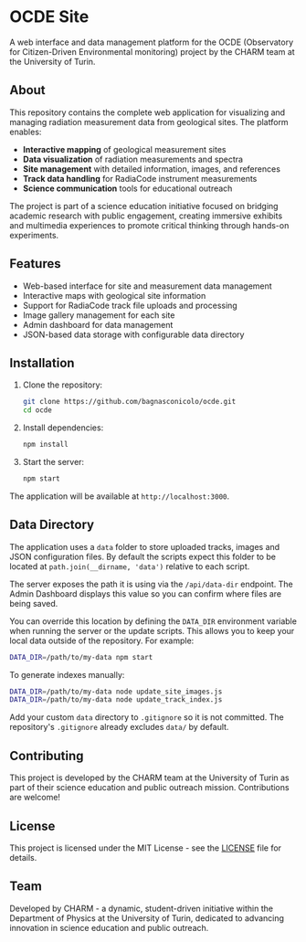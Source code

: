 # OCDE Site

A web interface and data management platform for the OCDE (Observatory for Citizen-Driven Environmental monitoring) project by the CHARM team at the University of Turin.

## About

This repository contains the complete web application for visualizing and managing radiation measurement data from geological sites. The platform enables:

- **Interactive mapping** of geological measurement sites
- **Data visualization** of radiation measurements and spectra
- **Site management** with detailed information, images, and references
- **Track data handling** for RadiaCode instrument measurements
- **Science communication** tools for educational outreach

The project is part of a science education initiative focused on bridging academic research with public engagement, creating immersive exhibits and multimedia experiences to promote critical thinking through hands-on experiments.

## Features

- Web-based interface for site and measurement data management
- Interactive maps with geological site information
- Support for RadiaCode track file uploads and processing
- Image gallery management for each site
- Admin dashboard for data management
- JSON-based data storage with configurable data directory

## Installation

1. Clone the repository:
   ```bash
   git clone https://github.com/bagnasconicolo/ocde.git
   cd ocde
   ```

2. Install dependencies:
   ```bash
   npm install
   ```

3. Start the server:
   ```bash
   npm start
   ```

The application will be available at `http://localhost:3000`.

## Data Directory

The application uses a `data` folder to store uploaded tracks, images and JSON configuration files. By default the scripts expect this folder to be located at `path.join(__dirname, 'data')` relative to each script.

The server exposes the path it is using via the `/api/data-dir` endpoint. The Admin Dashboard displays this value so you can confirm where files are being saved.

You can override this location by defining the `DATA_DIR` environment variable when running the server or the update scripts. This allows you to keep your local data outside of the repository. For example:

```bash
DATA_DIR=/path/to/my-data npm start
```

To generate indexes manually:

```bash
DATA_DIR=/path/to/my-data node update_site_images.js
DATA_DIR=/path/to/my-data node update_track_index.js
```

Add your custom `data` directory to `.gitignore` so it is not committed. The repository's `.gitignore` already excludes `data/` by default.

## Contributing

This project is developed by the CHARM team at the University of Turin as part of their science education and public outreach mission. Contributions are welcome!

## License

This project is licensed under the MIT License - see the [LICENSE](LICENSE) file for details.

## Team

Developed by CHARM - a dynamic, student-driven initiative within the Department of Physics at the University of Turin, dedicated to advancing innovation in science education and public outreach.
